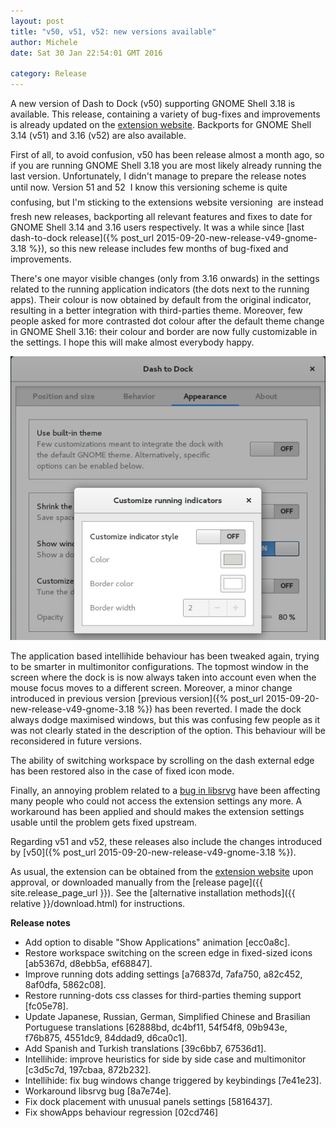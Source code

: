 ```yaml
---
layout: post
title: "v50, v51, v52: new versions available"
author: Michele
date: Sat 30 Jan 22:54:01 GMT 2016

category: Release
---
```


A new version of Dash to Dock (v50) supporting GNOME Shell 3.18 is available. This release, containing a variety of bug-fixes and improvements is already updated on the [extension website](https://extensions.gnome.org/extension/307/dash-to-dock/). Backports for GNOME Shell 3.14 (v51) and 3.16 (v52) are also available.

<!--more-->

First of all, to avoid confusion, v50 has been release almost a month ago, so if you are running GNOME Shell 3.18 you are most likely already running the last version. Unfortunately, I didn't manage to prepare the release notes until now. Version 51 and 52 &#151; I know this versioning scheme is quite confusing, but I'm sticking to the extensions website versioning &#151; are instead fresh new releases, backporting all relevant features and fixes to date for GNOME Shell 3.14 and 3.16 users respectively. It was a while since [last dash-to-dock release]({% post_url 2015-09-20-new-release-v49-gnome-3.18 %}), so this new release includes few months of bug-fixed and improvements.

There's one mayor visible changes (only from 3.16 onwards) in the settings related to the running application indicators (the dots next to the running apps). Their colour is now obtained by default from the original indicator, resulting in a better integration with third-parties theme. Moreover, few people asked for more contrasted dot colour after the default theme change in GNOME Shell 3.16: their colour and border are now fully customizable in the settings. I hope this will make almost everybody happy.

<a href="/media/running_dots_settings.jpg"><img
src="/media/running_dots_settings.jpg" alt="New running dots settings" class="center"></a>

The application based intellihide behaviour has been tweaked again, trying to be smarter in multimonitor configurations. The topmost window in the screen where the dock is is now always taken into account even when the mouse focus moves to a different screen. Moreover, a minor change introduced in previous version [previous version]({% post_url 2015-09-20-new-release-v49-gnome-3.18 %}) has been reverted. I made the dock always dodge maximised windows, but this was confusing few people as it was not clearly stated in the description of the option. This behaviour will be reconsidered in future versions.

The ability of switching workspace by scrolling on the dash external edge has been restored also in the case of fixed icon mode.

Finally, an annoying problem related to a [bug in libsrvg](https://bugzilla.redhat.com/show_bug.cgi?id=1291226) have been affecting many people who could not access the extension settings any more. A workaround has been applied and should makes the extension settings usable until the problem gets fixed upstream.

Regarding v51 and v52, these releases also include the changes introduced by [v50]({% post_url 2015-09-20-new-release-v49-gnome-3.18 %}).

As usual, the extension can be obtained from the [extension website](https://extensions.gnome.org/extension/307/dash-to-dock/) upon approval, or downloaded manually from the [release page]({{ site.release_page_url }}). See the [alternative installation methods]({{ relative }}/download.html) for instructions.

**Release notes**

* Add option to disable "Show Applications" animation [ecc0a8c].
* Restore workspace switching on the screen edge in fixed-sized icons [ab5367d, d8ebb5a, ef68847].
* Improve running dots adding settings [a76837d, 7afa750, a82c452, 8af0dfa, 5862c08].
* Restore running-dots css classes for third-parties theming support [fc05e78].
* Update Japanese, Russian, German, Simplified Chinese and Brasilian Portuguese translations [62888bd, dc4bf11, 54f54f8, 09b943e, f76b875, 4551dc9, 84ddad9, d6ca0c1].
* Add Spanish and Turkish translations [39c6bb7, 67536d1].
* Intellihide: improve heuristics for side by side case and multimonitor [c3d5c7d, 197cbaa, 872b232].
* Intellihide: fix bug windows change triggered by keybindings [7e41e23].
* Workaround libsrvg bug [8a7e74e].
* Fix dock placement with unusual panels settings [5816437].
* Fix showApps behaviour regression [02cd746]

